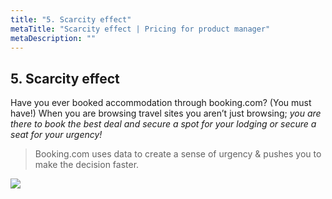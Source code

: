 ```yaml
---
title: "5. Scarcity effect"
metaTitle: "Scarcity effect | Pricing for product manager"
metaDescription: ""
---
```



## 5. Scarcity effect

Have you ever booked accommodation through booking.com? (You must have!) When you are browsing travel sites you aren’t just browsing; *you are there to book the best deal and secure a spot for your lodging or secure a seat for your urgency!*

> Booking.com uses data to create a sense of urgency & pushes you to make the decision faster.


<div class="img-center">

<img src="https://cdn.substack.com/image/fetch/w_1456,c_limit,f_auto,q_auto:good,fl_progressive:steep/https%3A%2F%2Fbucketeer-e05bbc84-baa3-437e-9518-adb32be77984.s3.amazonaws.com%2Fpublic%2Fimages%2F047042a3-d679-4a9e-b244-6dfa9e0d5014_580x171.png" />

</div>
